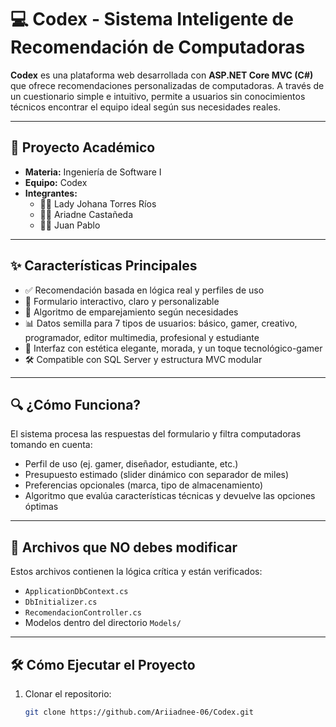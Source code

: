 # 💻 Codex - Sistema Inteligente de Recomendación de Computadoras

**Codex** es una plataforma web desarrollada con **ASP.NET Core MVC (C#)** que ofrece recomendaciones personalizadas de computadoras. A través de un cuestionario simple e intuitivo, permite a usuarios sin conocimientos técnicos encontrar el equipo ideal según sus necesidades reales.

---

## 👥 Proyecto Académico

- **Materia:** Ingeniería de Software I  
- **Equipo:** Codex 
- **Integrantes:**
  - 👩‍💻 Lady Johana Torres Ríos 
  - 👩‍💻 Ariadne Castañeda  
  - 👨‍💻 Juan Pablo  

---

## ✨ Características Principales

- ✅ Recomendación basada en lógica real y perfiles de uso
- 🎯 Formulario interactivo, claro y personalizable
- 🧠 Algoritmo de emparejamiento según necesidades
- 📊 Datos semilla para 7 tipos de usuarios: básico, gamer, creativo, programador, editor multimedia, profesional y estudiante
- 💅 Interfaz con estética elegante, morada, y un toque tecnológico-gamer
- 🛠 Compatible con SQL Server y estructura MVC modular

---

## 🔍 ¿Cómo Funciona?

El sistema procesa las respuestas del formulario y filtra computadoras tomando en cuenta:

- Perfil de uso (ej. gamer, diseñador, estudiante, etc.)
- Presupuesto estimado (slider dinámico con separador de miles)
- Preferencias opcionales (marca, tipo de almacenamiento)
- Algoritmo que evalúa características técnicas y devuelve las opciones óptimas

---

## 🚫 Archivos que NO debes modificar

Estos archivos contienen la lógica crítica y están verificados:

- `ApplicationDbContext.cs`  
- `DbInitializer.cs`  
- `RecomendacionController.cs`  
- Modelos dentro del directorio `Models/`

---

## 🛠 Cómo Ejecutar el Proyecto

1. Clonar el repositorio:

   ```bash
   git clone https://github.com/Ariiadnee-06/Codex.git
